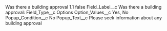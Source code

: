 <?xml version="1.0" encoding="UTF-8"?>
<CustomMetadata xmlns="http://soap.sforce.com/2006/04/metadata" xmlns:xsi="http://www.w3.org/2001/XMLSchema-instance" xmlns:xsd="http://www.w3.org/2001/XMLSchema">
    <label>Was there a building approval 1.1</label>
    <protected>false</protected>
    <values>
        <field>Field_Label__c</field>
        <value xsi:type="xsd:string">Was there a building approval:</value>
    </values>
    <values>
        <field>Field_Type__c</field>
        <value xsi:type="xsd:string">Options</value>
    </values>
    <values>
        <field>Option_Values__c</field>
        <value xsi:type="xsd:string">Yes, No</value>
    </values>
    <values>
        <field>Popup_Condition__c</field>
        <value xsi:type="xsd:string">No</value>
    </values>
    <values>
        <field>Popup_Text__c</field>
        <value xsi:type="xsd:string">Please seek information about any building approval</value>
    </values>
</CustomMetadata>
